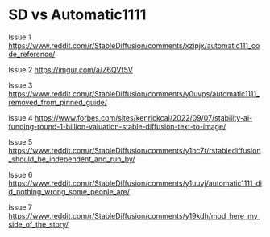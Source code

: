 # SD vs Automatic1111 


Issue 1 https://www.reddit.com/r/StableDiffusion/comments/xzipjx/automatic111_code_reference/

Issue 2 https://imgur.com/a/Z6QVf5V

Issue 3 https://www.reddit.com/r/StableDiffusion/comments/y0uvps/automatic1111_removed_from_pinned_guide/

Issue 4 https://www.forbes.com/sites/kenrickcai/2022/09/07/stability-ai-funding-round-1-billion-valuation-stable-diffusion-text-to-image/

Issue 5 https://www.reddit.com/r/StableDiffusion/comments/y1nc7t/rstablediffusion_should_be_independent_and_run_by/

Issue 6  https://www.reddit.com/r/StableDiffusion/comments/y1uuvj/automatic1111_did_nothing_wrong_some_people_are/

Issue 7 https://www.reddit.com/r/StableDiffusion/comments/y19kdh/mod_here_my_side_of_the_story/
